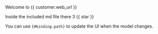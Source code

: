 Welcome to {{ customer.web_url }}

Inside the included md file there 3 {{ star }}

<!-- throws TemplateSyntaxError('Missing end of comment tag') unless comment_start_string is configured -->
You can use `{#binding.path}` to update the UI when the model changes.
